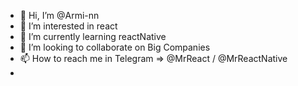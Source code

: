 - 👋 Hi, I’m @Armi-nn
- 👀 I’m interested in react
- 🌱 I’m currently learning reactNative
- 💞️ I’m looking to collaborate on Big Companies
- 📫 How to reach me in Telegram => @MrReact / @MrReactNative
- 
<!---
Armi-nn/Armi-nn is a ✨ special ✨ repository because its `README.md` (this file) appears on your GitHub profile.
You can click the Preview link to take a look at your changes.
--->
